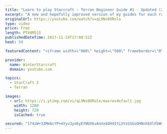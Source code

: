 ```yaml
---
title: "Learn to play Starcraft - Terran Beginner Guide #1 - Updated (2017 LOTV)"
excerpt: "A new and hopefully improved version of my guides for each race where I go over as many basics as possible while doing it live :)  I strongly believe that a super structured guide style is not very helpful compared to watching/playing the game actively.  Feedback is greatly appreciated. -- Watch live"
originalUrl: https://youtube.com/watch?v=qL9Ns0ORolo
type: video
price: Free
length: PT44M51S
publishedDateTime: 2017-11-19T17:08:52Z
heat: 54

featuredContent: "<iframe width=\"800\" height=\"500\" frameborder=\"0\" src=\"https://www.youtube.com/embed/qL9Ns0ORolo\" allow=\"accelerometer; autoplay; encrypted-media; gyroscope; picture-in-picture\" allowfullscreen></iframe>"

provider:
  name: WinterStarcraft
  domain: youtube.com

topics:
  - StarCraft 2
  - Terran

images:
  - url: https://i.ytimg.com/vi/qL9Ns0ORolo/maxresdefault.jpg
    width: 1280
    height: 720
    isCached: true

secured: "174zW+33MmAcYP+mYyv3yx6yEYWUX6vAnUxkOH4ItLUYzGSGoOHNnhbXlFbWmrekVoTHuk28pxh1hcwUka0A0YwaUorFBAfs33jBColcafw/48/sMhKR4qt6D8k50euonUdM3DIyHpdbmQbExICQRTUUzarU/CnYLAsIUAlBVagf04m1VRHKi8Ev5LaqVYMxRDEW/wMdwJFlHKOq/QgCv0Juny9V+VL70ytoIeXrxyPi2VGXE9/VCNx4fx3tzok3VQA9MFhJ475VGGbI8eDbRhm1eEDEFaf/GnhqIuT4Q/f/iFdLoU2F7BT89XA7srz4JPoJK+kzJInB4/wzfd9yBp3yxsgaVeYhJBt4rfyx6gjncJKqeJtmtwH/cW23hOdiq1F+62U4pOGPh6Bvb015IKXlW+TCoj/bY/cuLLmdXZvvXrqW+Vv/zcIM1BgpnjV9;e5idPjQaE74E/QUozldbQw=="
---
```



